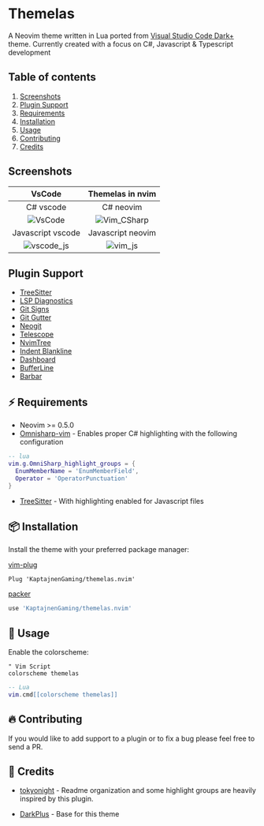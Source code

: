 # Themelas

A Neovim theme written in Lua ported from [Visual Studio Code Dark+](https://github.com/microsoft/vscode/blob/main/extensions/theme-defaults/themes/dark_plus.json) theme.
Currently created with a focus on C#, Javascript & Typescript development

## Table of contents

1. [Screenshots](#screenshots)
1. [Plugin Support](#plugin-support)
1. [Requirements](#⚡️-requirements)
1. [Installation](#📦-installation)
1. [Usage](#🚀-usage)
1. [Contributing](#🔥-contributing)
1. [Credits](#💐-credits)

## Screenshots

|                                                       VsCode                                                       |                                                  Themelas in nvim                                                   |
| :----------------------------------------------------------------------------------------------------------------: | :-----------------------------------------------------------------------------------------------------------------: |
|                                                     C# vscode                                                      |                                                      C# neovim                                                      |
|  ![VsCode](https://user-images.githubusercontent.com/7432853/201310328-9b699a24-b2fe-4451-a5e1-1dc19fe42ee8.png)   | ![Vim_CSharp](https://user-images.githubusercontent.com/7432853/201432057-43ddef18-b550-4800-94ee-ad5b1a9e7b79.png) |
|                                                 Javascript vscode                                                  |                                                  Javascript neovim                                                  |
| ![vscode_js](https://user-images.githubusercontent.com/7432853/201488915-6f57fa40-4ca3-4f04-b1a1-8846a319bed0.png) |   ![vim_js](https://user-images.githubusercontent.com/7432853/201488926-2f44fa03-476f-44e6-a7ef-0c4bb935f56b.png)   |

## Plugin Support

- [TreeSitter](https://github.com/nvim-treesitter/nvim-treesitter)
- [LSP Diagnostics](https://neovim.io/doc/user/lsp.html)
- [Git Signs](https://github.com/lewis6991/gitsigns.nvim)
- [Git Gutter](https://github.com/airblade/vim-gitgutter)
- [Neogit](https://github.com/TimUntersberger/neogit)
- [Telescope](https://github.com/nvim-telescope/telescope.nvim)
- [NvimTree](https://github.com/kyazdani42/nvim-tree.lua)
- [Indent Blankline](https://github.com/lukas-reineke/indent-blankline.nvim)
- [Dashboard](https://github.com/glepnir/dashboard-nvim)
- [BufferLine](https://github.com/akinsho/nvim-bufferline.lua)
- [Barbar](https://github.com/romgrk/barbar.nvim)

## ⚡️ Requirements

- Neovim >= 0.5.0
- [Omnisharp-vim](https://github.com/OmniSharp/omnisharp-vim) - Enables proper C# highlighting with the following configuration

```lua
-- lua
vim.g.OmniSharp_highlight_groups = {
  EnumMemberName = 'EnumMemberField',
  Operator = 'OperatorPunctuation'
}
```

- [TreeSitter](https://github.com/nvim-treesitter/nvim-treesitter) - With highlighting enabled for Javascript files

## 📦 Installation

Install the theme with your preferred package manager:

[vim-plug](https://github.com/junegunn/vim-plug)

```vim
Plug 'KaptajnenGaming/themelas.nvim'
```

[packer](https://github.com/wbthomason/packer.nvim)

```lua
use 'KaptajnenGaming/themelas.nvim'
```

## 🚀 Usage

Enable the colorscheme:

```vim
" Vim Script
colorscheme themelas
```

```lua
-- Lua
vim.cmd[[colorscheme themelas]]
```

## 🔥 Contributing

If you would like to add support to a plugin or to fix a bug please feel free to send a PR.

## 💐 Credits

- [tokyonight](https://github.com/folke/tokyonight.nvim) - Readme organization and some highlight groups are heavily inspired by this plugin.

- [DarkPlus](https://github.com/martinsione/darkplus.nvim) - Base for this theme

